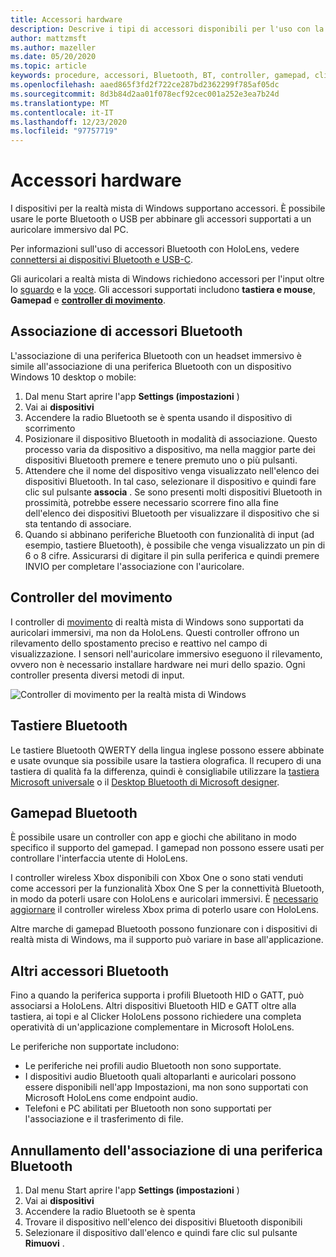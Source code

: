 ```yaml
---
title: Accessori hardware
description: Descrive i tipi di accessori disponibili per l'uso con la realtà mista di Windows e come configurarli.
author: mattzmsft
ms.author: mazeller
ms.date: 05/20/2020
ms.topic: article
keywords: procedure, accessori, Bluetooth, BT, controller, gamepad, clicker, Xbox, hardware, cuffie per realtà mista, cuffia di realtà mista di Windows, auricolare della realtà virtuale, controller di movimento
ms.openlocfilehash: aaed865f3fd2f722ce287bd2362299f785af05dc
ms.sourcegitcommit: 8d3b84d2aa01f078ecf92cec001a252e3ea7b24d
ms.translationtype: MT
ms.contentlocale: it-IT
ms.lasthandoff: 12/23/2020
ms.locfileid: "97757719"
---
```

# <a name="hardware-accessories"></a>Accessori hardware

I dispositivi per la realtà mista di Windows supportano accessori. È possibile usare le porte Bluetooth o USB per abbinare gli accessori supportati a un auricolare immersivo dal PC.

Per informazioni sull'uso di accessori Bluetooth con HoloLens, vedere [connettersi ai dispositivi Bluetooth e USB-C](https://docs.microsoft.com/hololens/hololens-connect-devices).

Gli auricolari a realtà mista di Windows richiedono accessori per l'input oltre lo [sguardo](../design/gaze-and-commit.md) e la [voce](../design/voice-input.md). Gli accessori supportati includono **tastiera e mouse**, **Gamepad** e **[controller di movimento](../design/motion-controllers.md)**.

## <a name="pairing-bluetooth-accessories"></a>Associazione di accessori Bluetooth

L'associazione di una periferica Bluetooth con un headset immersivo è simile all'associazione di una periferica Bluetooth con un dispositivo Windows 10 desktop o mobile:

1. Dal menu Start aprire l'app **Settings (impostazioni** )
2. Vai ai **dispositivi**
3. Accendere la radio Bluetooth se è spenta usando il dispositivo di scorrimento
4. Posizionare il dispositivo Bluetooth in modalità di associazione. Questo processo varia da dispositivo a dispositivo, ma nella maggior parte dei dispositivi Bluetooth premere e tenere premuto uno o più pulsanti.
5. Attendere che il nome del dispositivo venga visualizzato nell'elenco dei dispositivi Bluetooth. In tal caso, selezionare il dispositivo e quindi fare clic sul pulsante **associa** . Se sono presenti molti dispositivi Bluetooth in prossimità, potrebbe essere necessario scorrere fino alla fine dell'elenco dei dispositivi Bluetooth per visualizzare il dispositivo che si sta tentando di associare.
6. Quando si abbinano periferiche Bluetooth con funzionalità di input (ad esempio, tastiere Bluetooth), è possibile che venga visualizzato un pin di 6 o 8 cifre. Assicurarsi di digitare il pin sulla periferica e quindi premere INVIO per completare l'associazione con l'auricolare.

## <a name="motion-controllers"></a>Controller del movimento

I controller di [movimento](../design/motion-controllers.md) di realtà mista di Windows sono supportati da auricolari immersivi, ma non da HoloLens. Questi controller offrono un rilevamento dello spostamento preciso e reattivo nel campo di visualizzazione. I sensori nell'auricolare immersivo eseguono il rilevamento, ovvero non è necessario installare hardware nei muri dello spazio. Ogni controller presenta diversi metodi di input.

![Controller di movimento per la realtà mista di Windows](../design/images/winmr-ck-1080x1080-350px.jpg)

## <a name="bluetooth-keyboards"></a>Tastiere Bluetooth

Le tastiere Bluetooth QWERTY della lingua inglese possono essere abbinate e usate ovunque sia possibile usare la tastiera olografica. Il recupero di una tastiera di qualità fa la differenza, quindi è consigliabile utilizzare la [tastiera Microsoft universale](https://www.microsoft.com/accessories/products/keyboards/universal-foldable-keyboard/gu5-00001) o il [Desktop Bluetooth di Microsoft designer](https://www.microsoft.com/accessories/products/keyboards/designer-bluetooth-desktop/7n9-00001).

## <a name="bluetooth-gamepads"></a>Gamepad Bluetooth

È possibile usare un controller con app e giochi che abilitano in modo specifico il supporto del gamepad. I gamepad non possono essere usati per controllare l'interfaccia utente di HoloLens.

I controller wireless Xbox disponibili con Xbox One o sono stati venduti come accessori per la funzionalità Xbox One S per la connettività Bluetooth, in modo da poterli usare con HoloLens e auricolari immersivi. È [necessario aggiornare](https://support.xbox.com/xbox-one/accessories/update-controller-for-stereo-headset-adapter) il controller wireless Xbox prima di poterlo usare con HoloLens.

Altre marche di gamepad Bluetooth possono funzionare con i dispositivi di realtà mista di Windows, ma il supporto può variare in base all'applicazione.

## <a name="other-bluetooth-accessories"></a>Altri accessori Bluetooth

Fino a quando la periferica supporta i profili Bluetooth HID o GATT, può associarsi a HoloLens. Altri dispositivi Bluetooth HID e GATT oltre alla tastiera, ai topi e al Clicker HoloLens possono richiedere una completa operatività di un'applicazione complementare in Microsoft HoloLens.

Le periferiche non supportate includono:

* Le periferiche nei profili audio Bluetooth non sono supportate.
* I dispositivi audio Bluetooth quali altoparlanti e auricolari possono essere disponibili nell'app Impostazioni, ma non sono supportati con Microsoft HoloLens come endpoint audio.
* Telefoni e PC abilitati per Bluetooth non sono supportati per l'associazione e il trasferimento di file.

## <a name="unpairing-a-bluetooth-peripheral"></a>Annullamento dell'associazione di una periferica Bluetooth

1. Dal menu Start aprire l'app **Settings (impostazioni** )
2. Vai ai **dispositivi**
3. Accendere la radio Bluetooth se è spenta
4. Trovare il dispositivo nell'elenco dei dispositivi Bluetooth disponibili
5. Selezionare il dispositivo dall'elenco e quindi fare clic sul pulsante **Rimuovi** .
